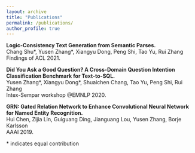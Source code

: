 ```yaml
---
layout: archive
title: "Publications"
permalink: /publications/
author_profile: true
---
```


**Logic-Consistency Text Generation from Semantic Parses.** \
Chang Shu\*, Yusen Zhang\*, Xiangyu Dong, Peng Shi, Tao Yu, Rui Zhang\
Findings of ACL 2021.

**Did You Ask a Good Question? A Cross-Domain Question Intention Classification Benchmark for Text-to-SQL.**\
Yusen Zhang\*, Xiangyu Dong\*, Shuaichen Chang, Tao Yu, Peng Shi, Rui Zhang\
Intex-Sempar workshop @EMNLP 2020.

**GRN: Gated Relation Network to Enhance Convolutional Neural Network for Named Entity Recognition.**\
Hui Chen, Zijia Lin, Guiguang Ding, Jianguang Lou, Yusen Zhang, Borje Karlsson\
AAAI 2019.

\* indicates equal contribution
